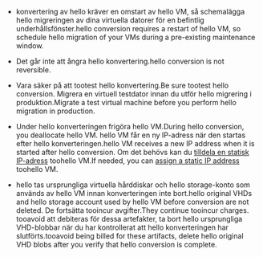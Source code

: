 
* <span data-ttu-id="f8174-101">konvertering av hello kräver en omstart av hello VM, så schemalägga hello migreringen av dina virtuella datorer för en befintlig underhållsfönster.</span><span class="sxs-lookup"><span data-stu-id="f8174-101">hello conversion requires a restart of hello VM, so schedule hello migration of your VMs during a pre-existing maintenance window.</span></span> 

* <span data-ttu-id="f8174-102">Det går inte att ångra hello konvertering.</span><span class="sxs-lookup"><span data-stu-id="f8174-102">hello conversion is not reversible.</span></span> 

* <span data-ttu-id="f8174-103">Vara säker på att tootest hello konvertering.</span><span class="sxs-lookup"><span data-stu-id="f8174-103">Be sure tootest hello conversion.</span></span> <span data-ttu-id="f8174-104">Migrera en virtuell testdator innan du utför hello migrering i produktion.</span><span class="sxs-lookup"><span data-stu-id="f8174-104">Migrate a test virtual machine before you perform hello migration in production.</span></span>

* <span data-ttu-id="f8174-105">Under hello konverteringen frigöra hello VM.</span><span class="sxs-lookup"><span data-stu-id="f8174-105">During hello conversion, you deallocate hello VM.</span></span> <span data-ttu-id="f8174-106">hello VM får en ny IP-adress när den startas efter hello konverteringen.</span><span class="sxs-lookup"><span data-stu-id="f8174-106">hello VM receives a new IP address when it is started after hello conversion.</span></span> <span data-ttu-id="f8174-107">Om det behövs kan du [tilldela en statisk IP-adress](../articles/virtual-network/virtual-network-ip-addresses-overview-arm.md) toohello VM.</span><span class="sxs-lookup"><span data-stu-id="f8174-107">If needed, you can [assign a static IP address](../articles/virtual-network/virtual-network-ip-addresses-overview-arm.md) toohello VM.</span></span>

* <span data-ttu-id="f8174-108">hello tas ursprungliga virtuella hårddiskar och hello storage-konto som används av hello VM innan konverteringen inte bort.</span><span class="sxs-lookup"><span data-stu-id="f8174-108">hello original VHDs and hello storage account used by hello VM before conversion are not deleted.</span></span> <span data-ttu-id="f8174-109">De fortsätta tooincur avgifter.</span><span class="sxs-lookup"><span data-stu-id="f8174-109">They continue tooincur charges.</span></span> <span data-ttu-id="f8174-110">tooavoid att debiteras för dessa artefakter, ta bort hello ursprungliga VHD-blobbar när du har kontrollerat att hello konverteringen har slutförts.</span><span class="sxs-lookup"><span data-stu-id="f8174-110">tooavoid being billed for these artifacts, delete hello original VHD blobs after you verify that hello conversion is complete.</span></span>
